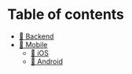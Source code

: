 # Table of contents

* [🚀 Backend](Backend/README.md)
* [📲 Mobile](mobile/README.md)
  * [🍄 iOS](iOS/README.md)
  * [🤖 Android](Android/README.md)
